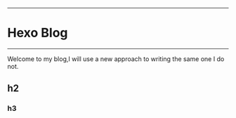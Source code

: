 
---
# Hexo Blog
---

Welcome to my blog,I will use a new approach to writing the same one I do not.

## h2

### h3